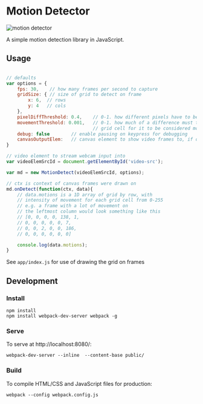 # Motion Detector

![motion detector](http://i.imgur.com/db4bQPw.gif)

A simple motion detection library in JavaScript.

## Usage

```javascript

// defaults
var options = {
    fps: 30,    // how many frames per second to capture
    gridSize: { // size of grid to detect on frame
        x: 6,  // rows
        y: 4   // cols
    },
    pixelDiffThreshold: 0.4,    // 0-1. how different pixels have to be to be considered a change
    movementThreshold: 0.001,   // 0-1. how much of a difference must there be in a 
                                // grid cell for it to be considered movement
    debug: false        // enable pausing on keypress for debugging
    canvasOutputElem:   // canvas element to show video frames to, if desired
}

// video element to stream webcam input into
var videoElemSrcId = document.getElementById('video-src'); 

var md = new MotionDetect(videoElemSrcId, options);

// ctx is context of canvas frames were drawn on
md.onDetect(function(ctx, data){
    // data.motions is a 1D array of grid by row, with
    // intensity of movement for each grid cell from 0-255
    // e.g. a frame with a lot of movement on 
    // the leftmost column would look something like this
    // [0, 0, 0, 0, 138, 1,
    // 0, 0, 0, 0, 0, 7, 
    // 0, 0, 2, 0, 0, 186, 
    // 0, 0, 0, 0, 0, 0]

    console.log(data.motions); 
}

```

See `app/index.js` for use of drawing the grid on frames 

## Development 
### Install
```
npm install
npm install webpack-dev-server webpack -g
```

### Serve

To serve at http://localhost:8080/:

```
webpack-dev-server --inline  --content-base public/ 
```

### Build

To compile HTML/CSS and JavaScript files for production:

```
webpack --config webpack.config.js
```
